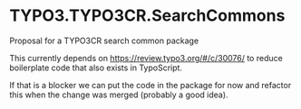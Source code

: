 TYPO3.TYPO3CR.SearchCommons
===========================

Proposal for a TYPO3CR search common package

This currently depends on https://review.typo3.org/#/c/30076/ to reduce boilerplate code that also exists in TypoScript.

If that is a blocker we can put the code in the package for now and refactor this when the change was merged (probably a good idea).
